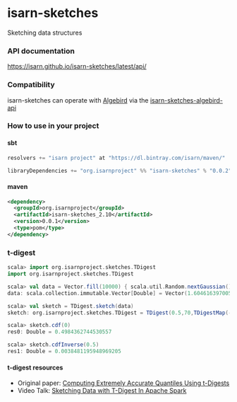 # isarn-sketches
Sketching data structures

### API documentation
https://isarn.github.io/isarn-sketches/latest/api/

### Compatibility
isarn-sketches can operate with [Algebird](https://twitter.github.io/algebird/) via the [isarn-sketches-algebird-api](https://github.com/isarn/isarn-sketches-algebird-api)

### How to use in your project

#### sbt
``` scala
resolvers += "isarn project" at "https://dl.bintray.com/isarn/maven/"

libraryDependencies += "org.isarnproject" %% "isarn-sketches" % "0.0.2"
```

#### maven
``` xml
<dependency> 
  <groupId>org.isarnproject</groupId>
  <artifactId>isarn-sketches_2.10</artifactId> 
  <version>0.0.1</version> 
  <type>pom</type> 
</dependency>
```

### t-digest
``` scala
scala> import org.isarnproject.sketches.TDigest
import org.isarnproject.sketches.TDigest

scala> val data = Vector.fill(10000) { scala.util.Random.nextGaussian() }
data: scala.collection.immutable.Vector[Double] = Vector(1.6046163970051968, 0.44151418924289004, ...

scala> val sketch = TDigest.sketch(data)
sketch: org.isarnproject.sketches.TDigest = TDigest(0.5,70,TDigestMap(-3.6035923746624587 -> (1.0, 1.0), ...

scala> sketch.cdf(0)
res0: Double = 0.4984362744530557

scala> sketch.cdfInverse(0.5)
res1: Double = 0.0038481195948969205
```

#### t-digest resources
* Original paper: [Computing Extremely Accurate Quantiles Using t-Digests](https://github.com/tdunning/t-digest/blob/master/docs/t-digest-paper/histo.pdf)
* Video Talk: [Sketching Data with T-Digest In Apache Spark](https://youtu.be/ETUYhEZRtWE)
